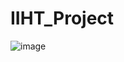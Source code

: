 # IIHT_Project
![image](https://user-images.githubusercontent.com/49730497/191897889-b3b5f641-4fcc-4e5a-8431-2e6dcfd1d722.png)

